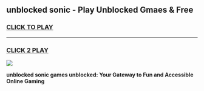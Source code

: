 
## unblocked sonic - Play Unblocked Gmaes & Free
<h3>
<a href="https://news.freeplayer.one?title=unblocked_sonic&ref=23F">CLICK TO PLAY</a></h3>
<hr>

<h3>
<a href="https://news.freeplayer.one?title=unblocked_sonic&ref=23F">CLICK 2 PLAY</a>
  
</h3>

<a href="https://news.freeplayer.one?title=unblocked_sonic&ref=23F/"><img src="https://clearcache.store/games.png"></a>


**unblocked sonic games unblocked: Your Gateway to Fun and Accessible Online Gaming**
